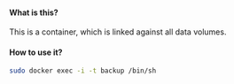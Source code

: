 #### What is this?
This is a container, which is linked against all data volumes.

#### How to use it?
```bash
sudo docker exec -i -t backup /bin/sh
```
